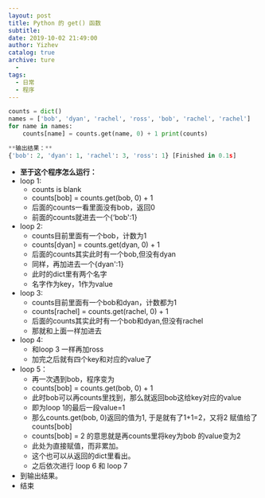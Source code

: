 ```yaml
---
layout: post
title: Python 的 get() 函数
subtitle: 
date: 2019-10-02 21:49:00
author: Yizhev
catalog: true
archive: ture
  - 
tags:
  - 日常
  - 程序
---
```


```    python
counts = dict() 
names = ['bob', 'dyan', 'rachel', 'ross', 'bob', 'rachel', 'rachel'] 
for name in names: 
    counts[name] = counts.get(name, 0) + 1 print(counts)

```

```python
**输出结果：**
{'bob': 2, 'dyan': 1, 'rachel': 3, 'ross': 1} [Finished in 0.1s]
```

  * **至于这个程序怎么运行：**
  * loop 1:
    * counts is blank
    * counts[bob] = counts.get(bob, 0) + 1
    * 后面的counts一看里面没有bob，返回0
    * 前面的counts就进去一个{‘bob':1}
  * loop 2:
    * counts目前里面有一个bob，计数为1
    * counts[dyan] = counts.get(dyan, 0) + 1
    * 后面的counts其实此时有一个bob,但没有dyan
    * 同样，再加进去一个{dyan':1}
    * 此时的dict里有两个名字
    * 名字作为key，1作为value
  * loop 3:
    * counts目前里面有一个bob和dyan，计数都为1
    * counts[rachel] = counts.get(rachel, 0) + 1
    * 后面的counts其实此时有一个bob和dyan,但没有rachel
    * 那就和上面一样加进去
  * loop 4:
    * 和loop 3 一样再加ross
    * 加完之后就有四个key和对应的value了
  * loop 5：
    * 再一次遇到bob，程序变为
    * counts[bob] = counts.get(bob, 0) + 1
    * 此时bob可以再counts里找到，那么就返回bob这给key对应的value
    * 即为loop 1的最后一段value=1
    * 那么counts.get(bob, 0)返回的值为1, 于是就有了1+1=2，又将2 赋值给了counts[bob]
    * counts[bob] = 2 的意思就是再counts里将key为bob 的value变为2
    * 此处为直接赋值，而非累加。
    * 这个也可以从返回的dict里看出。
    * 之后依次进行 loop 6 和 loop 7
  * 到输出结果。
  * 结束
